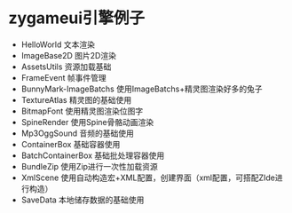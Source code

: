 # zygameui引擎例子
- HelloWorld 文本渲染
- ImageBase2D 图片2D渲染
- AssetsUtils 资源加载基础
- FrameEvent 帧事件管理
- BunnyMark-ImageBatchs 使用ImageBatchs+精灵图渲染好多的兔子
- TextureAtlas 精灵图的基础使用
- BitmapFont 使用精灵图渲染位图字
- SpineRender 使用Spine骨骼动画渲染
- Mp3OggSound 音频的基础使用
- ContainerBox 基础容器使用
- BatchContainerBox 基础批处理容器使用
- BundleZip 使用Zip进行一次性加载资源
- XmlScene 使用自动构造宏+XML配置，创建界面（xml配置，可搭配ZIde进行构造）
- SaveData 本地储存数据的基础使用